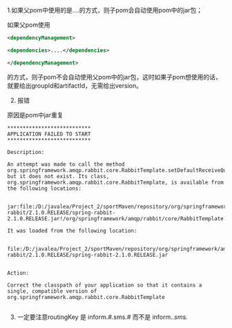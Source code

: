 1.如果父pom中使用的是<dependencies>....</dependencies>的方式，则子pom会自动使用pom中的jar包；

如果父pom使用
```xml
<dependencyManagement>

<dependencies>....</dependencies>

</dependencyManagement>

```
的方式，则子pom不会自动使用父pom中的jar包，这时如果子pom想使用的话，就要给出groupId和artifactId，无需给出version。


2. 报错

原因是pom中jar重复
```text
***************************
APPLICATION FAILED TO START
***************************

Description:

An attempt was made to call the method org.springframework.amqp.rabbit.core.RabbitTemplate.setDefaultReceiveQueue(Ljava/lang/String;)V but it does not exist. Its class, org.springframework.amqp.rabbit.core.RabbitTemplate, is available from the following locations:

    jar:file:/D:/javalea/Project_2/sportMaven/repository/org/springframework/amqp/spring-rabbit/2.1.0.RELEASE/spring-rabbit-2.1.0.RELEASE.jar!/org/springframework/amqp/rabbit/core/RabbitTemplate.class

It was loaded from the following location:

    file:/D:/javalea/Project_2/sportMaven/repository/org/springframework/amqp/spring-rabbit/2.1.0.RELEASE/spring-rabbit-2.1.0.RELEASE.jar


Action:

Correct the classpath of your application so that it contains a single, compatible version of org.springframework.amqp.rabbit.core.RabbitTemplate


```

3. 一定要注意routingKey 是 inform.#.sms.#  而不是 inform.*.sms.*
